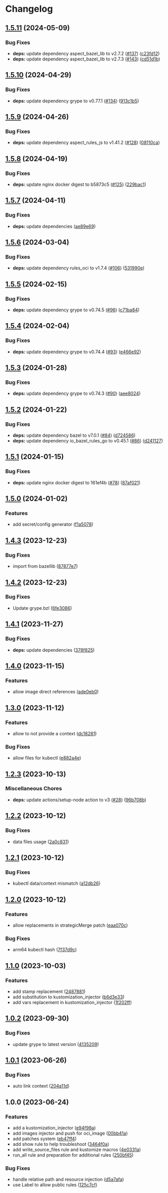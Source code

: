 # Changelog

## [1.5.11](https://github.com/loopingz/rules_k8s_cd/compare/v1.5.10...v1.5.11) (2024-05-09)


### Bug Fixes

* **deps:** update dependency aspect_bazel_lib to v2.7.2 ([#137](https://github.com/loopingz/rules_k8s_cd/issues/137)) ([c23fd12](https://github.com/loopingz/rules_k8s_cd/commit/c23fd127211d0e2578577753534ff2c577116331))
* **deps:** update dependency aspect_bazel_lib to v2.7.3 ([#143](https://github.com/loopingz/rules_k8s_cd/issues/143)) ([cd51d1b](https://github.com/loopingz/rules_k8s_cd/commit/cd51d1b70ef53f97bb08255f2fb9f772257d1c0f))

## [1.5.10](https://github.com/loopingz/rules_k8s_cd/compare/v1.5.9...v1.5.10) (2024-04-29)


### Bug Fixes

* **deps:** update dependency grype to v0.77.1 ([#134](https://github.com/loopingz/rules_k8s_cd/issues/134)) ([913c1b5](https://github.com/loopingz/rules_k8s_cd/commit/913c1b566a06395a6cddbe872bcab18406c0b2e9))

## [1.5.9](https://github.com/loopingz/rules_k8s_cd/compare/v1.5.8...v1.5.9) (2024-04-26)


### Bug Fixes

* **deps:** update dependency aspect_rules_js to v1.41.2 ([#128](https://github.com/loopingz/rules_k8s_cd/issues/128)) ([08110ca](https://github.com/loopingz/rules_k8s_cd/commit/08110cab796840a4b9046144fcef84093a67ae25))

## [1.5.8](https://github.com/loopingz/rules_k8s_cd/compare/v1.5.7...v1.5.8) (2024-04-19)


### Bug Fixes

* **deps:** update nginx docker digest to b5873c5 ([#125](https://github.com/loopingz/rules_k8s_cd/issues/125)) ([229bac1](https://github.com/loopingz/rules_k8s_cd/commit/229bac1b141d6b97d3fc1354216dd3070532ceed))

## [1.5.7](https://github.com/loopingz/rules_k8s_cd/compare/v1.5.6...v1.5.7) (2024-04-11)


### Bug Fixes

* **deps:** update dependencies ([ae89e69](https://github.com/loopingz/rules_k8s_cd/commit/ae89e69f605db77eb5a6e7ea8ff76940fd5da14e))

## [1.5.6](https://github.com/loopingz/rules_k8s_cd/compare/v1.5.5...v1.5.6) (2024-03-04)


### Bug Fixes

* **deps:** update dependency rules_oci to v1.7.4 ([#106](https://github.com/loopingz/rules_k8s_cd/issues/106)) ([531990e](https://github.com/loopingz/rules_k8s_cd/commit/531990eae5ab9b018f4031b9fa81bb17230a643b))

## [1.5.5](https://github.com/loopingz/rules_k8s_cd/compare/v1.5.4...v1.5.5) (2024-02-15)


### Bug Fixes

* **deps:** update dependency grype to v0.74.5 ([#96](https://github.com/loopingz/rules_k8s_cd/issues/96)) ([c71ba84](https://github.com/loopingz/rules_k8s_cd/commit/c71ba8490fb9f0d67ca1cd908e287058a29bb68d))

## [1.5.4](https://github.com/loopingz/rules_k8s_cd/compare/v1.5.3...v1.5.4) (2024-02-04)


### Bug Fixes

* **deps:** update dependency grype to v0.74.4 ([#93](https://github.com/loopingz/rules_k8s_cd/issues/93)) ([e466e92](https://github.com/loopingz/rules_k8s_cd/commit/e466e92d1d9cd549972bfea8838300933af45f9d))

## [1.5.3](https://github.com/loopingz/rules_k8s_cd/compare/v1.5.2...v1.5.3) (2024-01-28)


### Bug Fixes

* **deps:** update dependency grype to v0.74.3 ([#90](https://github.com/loopingz/rules_k8s_cd/issues/90)) ([aee8024](https://github.com/loopingz/rules_k8s_cd/commit/aee8024f398c661bd9f76c53a131a74e9106ce8a))

## [1.5.2](https://github.com/loopingz/rules_k8s_cd/compare/v1.5.1...v1.5.2) (2024-01-22)


### Bug Fixes

* **deps:** update dependency bazel to v7.0.1 ([#84](https://github.com/loopingz/rules_k8s_cd/issues/84)) ([d724586](https://github.com/loopingz/rules_k8s_cd/commit/d72458692623b59cab3350544e7dcb0771cc2c8e))
* **deps:** update dependency io_bazel_rules_go to v0.45.1 ([#86](https://github.com/loopingz/rules_k8s_cd/issues/86)) ([d241127](https://github.com/loopingz/rules_k8s_cd/commit/d24112712fefca6cb77f81a8b98eeb922fd91117))

## [1.5.1](https://github.com/loopingz/rules_k8s_cd/compare/v1.5.0...v1.5.1) (2024-01-15)


### Bug Fixes

* **deps:** update nginx docker digest to 161ef4b ([#78](https://github.com/loopingz/rules_k8s_cd/issues/78)) ([87af021](https://github.com/loopingz/rules_k8s_cd/commit/87af021fc2126eca280f359fd25b8b0f264c04a2))

## [1.5.0](https://github.com/loopingz/rules_k8s_cd/compare/v1.4.3...v1.5.0) (2024-01-02)


### Features

* add secret/config generator ([f1a5078](https://github.com/loopingz/rules_k8s_cd/commit/f1a507890d048012807e97e88c165b848aa479a5))

## [1.4.3](https://github.com/loopingz/rules_k8s_cd/compare/v1.4.2...v1.4.3) (2023-12-23)


### Bug Fixes

* import from bazellib ([87877e7](https://github.com/loopingz/rules_k8s_cd/commit/87877e71892dc0fcc261300a06421fe9c9dd62b0))

## [1.4.2](https://github.com/loopingz/rules_k8s_cd/compare/v1.4.1...v1.4.2) (2023-12-23)


### Bug Fixes

* Update grype.bzl ([6fe3086](https://github.com/loopingz/rules_k8s_cd/commit/6fe3086dcb8c9418b9eddef243be3c6c69000b6a))

## [1.4.1](https://github.com/loopingz/rules_k8s_cd/compare/v1.4.0...v1.4.1) (2023-11-27)


### Bug Fixes

* **deps:** update dependencies ([378f825](https://github.com/loopingz/rules_k8s_cd/commit/378f82541ba42b07df457238b9f47b65cb5d91a1))

## [1.4.0](https://github.com/loopingz/rules_k8s_cd/compare/v1.3.0...v1.4.0) (2023-11-15)


### Features

* allow image direct references ([ade0eb0](https://github.com/loopingz/rules_k8s_cd/commit/ade0eb0ee4f08f98aa22829e4819a02e40f75c07))

## [1.3.0](https://github.com/loopingz/rules_k8s_cd/compare/v1.2.3...v1.3.0) (2023-11-12)


### Features

* allow to not provide a context ([dc18281](https://github.com/loopingz/rules_k8s_cd/commit/dc182812e1a21fad98735dceae44be59babddafd))


### Bug Fixes

* allow files for kubectl ([e882a4e](https://github.com/loopingz/rules_k8s_cd/commit/e882a4e03ec860899fce84ce0152d05925aede83))

## [1.2.3](https://github.com/loopingz/rules_k8s_cd/compare/v1.2.2...v1.2.3) (2023-10-13)


### Miscellaneous Chores

* **deps:** update actions/setup-node action to v3 ([#28](https://github.com/loopingz/rules_k8s_cd/issues/28)) ([96b708b](https://github.com/loopingz/rules_k8s_cd/commit/96b708b28854b741c39800ac460045529d465469))

## [1.2.2](https://github.com/loopingz/rules_k8s_cd/compare/v1.2.1...v1.2.2) (2023-10-12)


### Bug Fixes

* data files usage ([2a0c831](https://github.com/loopingz/rules_k8s_cd/commit/2a0c831960582cf0d4ffe5ec0fe3c9c198d9b535))

## [1.2.1](https://github.com/loopingz/rules_k8s_cd/compare/v1.2.0...v1.2.1) (2023-10-12)


### Bug Fixes

* kubectl data/context mismatch ([a12db26](https://github.com/loopingz/rules_k8s_cd/commit/a12db26a7e3fb11a2c93695edc0a63fe763b7ee9))

## [1.2.0](https://github.com/loopingz/rules_k8s_cd/compare/v1.1.0...v1.2.0) (2023-10-12)


### Features

* allow replacements in strategicMerge patch ([eaa070c](https://github.com/loopingz/rules_k8s_cd/commit/eaa070ccf3dcf109b6ab7a1b2aa6e578b933622d))


### Bug Fixes

* arm64 kubectl hash ([7f37d9c](https://github.com/loopingz/rules_k8s_cd/commit/7f37d9c15914b68c0e4a42cbd4adfe3bd7f93581))

## [1.1.0](https://github.com/loopingz/rules_k8s_cd/compare/v1.0.2...v1.1.0) (2023-10-03)


### Features

* add stamp replacement ([2487881](https://github.com/loopingz/rules_k8s_cd/commit/24878819e6b01601aaea3a28035c09d003901031))
* add substitution to kustomization_injector ([b6d3e33](https://github.com/loopingz/rules_k8s_cd/commit/b6d3e334fe10b205a2786eaf1b1be8cc0fcc22d2))
* add vars replacement in kustomization_injector ([1f202ff](https://github.com/loopingz/rules_k8s_cd/commit/1f202ff2ce75aa9465e784fd8d40b690aa1501ef))

## [1.0.2](https://github.com/loopingz/rules_k8s_cd/compare/v1.0.1...v1.0.2) (2023-09-30)


### Bug Fixes

* update grype to latest version ([4135209](https://github.com/loopingz/rules_k8s_cd/commit/4135209f203697c38d9186f9b40e6035fdb98f23))

## [1.0.1](https://github.com/loopingz/rules_k8s_cd/compare/v1.0.0...v1.0.1) (2023-06-26)


### Bug Fixes

* auto link context ([204a11d](https://github.com/loopingz/rules_k8s_cd/commit/204a11d89271bf3e53d915fe947f9b8bab4813d8))

## 1.0.0 (2023-06-24)


### Features

* add a kustomization_injector ([e94f98a](https://github.com/loopingz/rules_k8s_cd/commit/e94f98a110f1e7c71161cc8738b6913c2145a79a))
* add images injector and push for oci_image ([00bb41a](https://github.com/loopingz/rules_k8s_cd/commit/00bb41a9f61d21bd6832f76879401a98ad6d4476))
* add patches system ([eb47ff4](https://github.com/loopingz/rules_k8s_cd/commit/eb47ff440fa4f4f60befdf0e9b40785cc02a67d4))
* add show rule to help troubleshoot ([3464f0a](https://github.com/loopingz/rules_k8s_cd/commit/3464f0a1eae53e222e0c0a92e25d3e52a86a03f2))
* add write_source_files rule and kustomize macros ([4e0331a](https://github.com/loopingz/rules_k8s_cd/commit/4e0331a37d2ce8f6f887c39de57aae60d2317376))
* run_all rule and preparation for additional rules ([250bf45](https://github.com/loopingz/rules_k8s_cd/commit/250bf45fde359bf36b5469e7764303ae385c603a))


### Bug Fixes

* handle relative path and resource injection ([d5a7afa](https://github.com/loopingz/rules_k8s_cd/commit/d5a7afa33c650a46535ae9b5459c9afd6ed7360d))
* use Label to allow public rules ([125c7cf](https://github.com/loopingz/rules_k8s_cd/commit/125c7cf20d5d1827810bf1b0e2f6253ee8a0b221))
